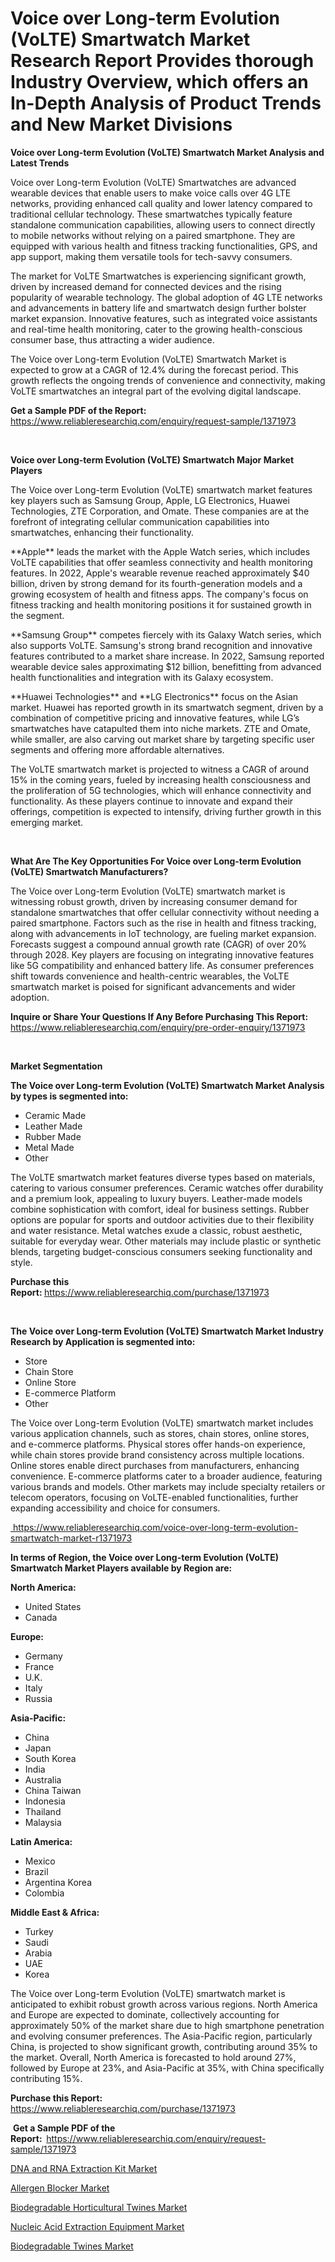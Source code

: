 <p><h1>Voice over Long-term Evolution (VoLTE) Smartwatch Market Research Report Provides thorough Industry Overview, which offers an In-Depth Analysis of Product Trends and New Market Divisions</h1></p><p><strong>Voice over Long-term Evolution (VoLTE) Smartwatch Market Analysis and Latest Trends</strong></p>
<p><p>Voice over Long-term Evolution (VoLTE) Smartwatches are advanced wearable devices that enable users to make voice calls over 4G LTE networks, providing enhanced call quality and lower latency compared to traditional cellular technology. These smartwatches typically feature standalone communication capabilities, allowing users to connect directly to mobile networks without relying on a paired smartphone. They are equipped with various health and fitness tracking functionalities, GPS, and app support, making them versatile tools for tech-savvy consumers.</p><p>The market for VoLTE Smartwatches is experiencing significant growth, driven by increased demand for connected devices and the rising popularity of wearable technology. The global adoption of 4G LTE networks and advancements in battery life and smartwatch design further bolster market expansion. Innovative features, such as integrated voice assistants and real-time health monitoring, cater to the growing health-conscious consumer base, thus attracting a wider audience.</p><p>The Voice over Long-term Evolution (VoLTE) Smartwatch Market is expected to grow at a CAGR of 12.4% during the forecast period. This growth reflects the ongoing trends of convenience and connectivity, making VoLTE smartwatches an integral part of the evolving digital landscape.</p></p>
<p><strong>Get a Sample PDF of the Report:&nbsp;</strong> <a href="https://www.reliableresearchiq.com/enquiry/request-sample/1371973?utm_campaign=1117&utm_medium=2&utm_source=Github&utm_content=ia&utm_term=06122024&utm_id=voice-over-long-term-evolution-volte-smartwatch">https://www.reliableresearchiq.com/enquiry/request-sample/1371973</a></p>
<p>&nbsp;</p>
<p><strong>Voice over Long-term Evolution (VoLTE) Smartwatch Major Market Players</strong></p>
<p><p>The Voice over Long-term Evolution (VoLTE) smartwatch market features key players such as Samsung Group, Apple, LG Electronics, Huawei Technologies, ZTE Corporation, and Omate. These companies are at the forefront of integrating cellular communication capabilities into smartwatches, enhancing their functionality.</p><p>**Apple** leads the market with the Apple Watch series, which includes VoLTE capabilities that offer seamless connectivity and health monitoring features. In 2022, Apple's wearable revenue reached approximately $40 billion, driven by strong demand for its fourth-generation models and a growing ecosystem of health and fitness apps. The company's focus on fitness tracking and health monitoring positions it for sustained growth in the segment.</p><p>**Samsung Group** competes fiercely with its Galaxy Watch series, which also supports VoLTE. Samsung's strong brand recognition and innovative features contributed to a market share increase. In 2022, Samsung reported wearable device sales approximating $12 billion, benefitting from advanced health functionalities and integration with its Galaxy ecosystem.</p><p>**Huawei Technologies** and **LG Electronics** focus on the Asian market. Huawei has reported growth in its smartwatch segment, driven by a combination of competitive pricing and innovative features, while LG’s smartwatches have catapulted them into niche markets. ZTE and Omate, while smaller, are also carving out market share by targeting specific user segments and offering more affordable alternatives.</p><p>The VoLTE smartwatch market is projected to witness a CAGR of around 15% in the coming years, fueled by increasing health consciousness and the proliferation of 5G technologies, which will enhance connectivity and functionality. As these players continue to innovate and expand their offerings, competition is expected to intensify, driving further growth in this emerging market.</p></p>
<p>&nbsp;</p>
<p><strong>What Are The Key Opportunities For Voice over Long-term Evolution (VoLTE) Smartwatch Manufacturers?</strong></p>
<p><p>The Voice over Long-term Evolution (VoLTE) smartwatch market is witnessing robust growth, driven by increasing consumer demand for standalone smartwatches that offer cellular connectivity without needing a paired smartphone. Factors such as the rise in health and fitness tracking, along with advancements in IoT technology, are fueling market expansion. Forecasts suggest a compound annual growth rate (CAGR) of over 20% through 2028. Key players are focusing on integrating innovative features like 5G compatibility and enhanced battery life. As consumer preferences shift towards convenience and health-centric wearables, the VoLTE smartwatch market is poised for significant advancements and wider adoption.</p></p>
<p><strong>Inquire or Share Your Questions If Any Before Purchasing This Report:</strong> <a href="https://www.reliableresearchiq.com/enquiry/pre-order-enquiry/1371973?utm_campaign=1117&utm_medium=2&utm_source=Github&utm_content=ia&utm_term=06122024&utm_id=voice-over-long-term-evolution-volte-smartwatch">https://www.reliableresearchiq.com/enquiry/pre-order-enquiry/1371973</a></p>
<p>&nbsp;</p>
<p><strong>Market Segmentation</strong></p>
<p><strong>The Voice over Long-term Evolution (VoLTE) Smartwatch Market Analysis by types is segmented into:</strong></p>
<p><ul><li>Ceramic Made</li><li>Leather Made</li><li>Rubber Made</li><li>Metal Made</li><li>Other</li></ul></p>
<p><p>The VoLTE smartwatch market features diverse types based on materials, catering to various consumer preferences. Ceramic watches offer durability and a premium look, appealing to luxury buyers. Leather-made models combine sophistication with comfort, ideal for business settings. Rubber options are popular for sports and outdoor activities due to their flexibility and water resistance. Metal watches exude a classic, robust aesthetic, suitable for everyday wear. Other materials may include plastic or synthetic blends, targeting budget-conscious consumers seeking functionality and style.</p></p>
<p><strong>Purchase this Report:&nbsp;</strong><a href="https://www.reliableresearchiq.com/purchase/1371973?utm_campaign=1117&utm_medium=2&utm_source=Github&utm_content=ia&utm_term=06122024&utm_id=voice-over-long-term-evolution-volte-smartwatch">https://www.reliableresearchiq.com/purchase/1371973</a></p>
<p>&nbsp;</p>
<p><strong>The Voice over Long-term Evolution (VoLTE) Smartwatch Market Industry Research by Application is segmented into:</strong></p>
<p><ul><li>Store</li><li>Chain Store</li><li>Online Store</li><li>E-commerce Platform</li><li>Other</li></ul></p>
<p><p>The Voice over Long-term Evolution (VoLTE) smartwatch market includes various application channels, such as stores, chain stores, online stores, and e-commerce platforms. Physical stores offer hands-on experience, while chain stores provide brand consistency across multiple locations. Online stores enable direct purchases from manufacturers, enhancing convenience. E-commerce platforms cater to a broader audience, featuring various brands and models. Other markets may include specialty retailers or telecom operators, focusing on VoLTE-enabled functionalities, further expanding accessibility and choice for consumers.</p></p>
<p><a href="https://www.reliableresearchiq.com/voice-over-long-term-evolution-smartwatch-market-r1371973?utm_campaign=1117&utm_medium=2&utm_source=Github&utm_content=ia&utm_term=06122024&utm_id=voice-over-long-term-evolution-volte-smartwatch">&nbsp;https://www.reliableresearchiq.com/voice-over-long-term-evolution-smartwatch-market-r1371973</a></p>
<p><strong>In terms of Region, the Voice over Long-term Evolution (VoLTE) Smartwatch Market Players available by Region are:</strong></p>
<p>
    <p> <strong> North America: </strong>
        <ul>
            <li>United States</li>
            <li>Canada</li>
        </ul>
        </p> 
    <p> <strong> Europe: </strong>
        <ul>
            <li>Germany</li>
            <li>France</li>
            <li>U.K.</li>
            <li>Italy</li>
            <li>Russia</li>
        </ul>
        </p> 
    <p> <strong> Asia-Pacific: </strong>
        <ul>
            <li>China</li>
            <li>Japan</li>
            <li>South Korea</li>
            <li>India</li>
            <li>Australia</li>
            <li>China Taiwan</li>
            <li>Indonesia</li>
            <li>Thailand</li>
            <li>Malaysia</li>
        </ul>
        </p> 
    <p> <strong> Latin America: </strong>
        <ul>
            <li>Mexico</li>
            <li>Brazil</li>
            <li>Argentina Korea</li>
            <li>Colombia</li>
        </ul>
        </p> 
    <p> <strong> Middle East & Africa: </strong>
        <ul>
            <li>Turkey</li>
            <li>Saudi</li>
            <li>Arabia</li>
            <li>UAE</li>
            <li>Korea</li>
        </ul>
    </p>
    </p>
<p><p>The Voice over Long-term Evolution (VoLTE) smartwatch market is anticipated to exhibit robust growth across various regions. North America and Europe are expected to dominate, collectively accounting for approximately 50% of the market share due to high smartphone penetration and evolving consumer preferences. The Asia-Pacific region, particularly China, is projected to show significant growth, contributing around 35% to the market. Overall, North America is forecasted to hold around 27%, followed by Europe at 23%, and Asia-Pacific at 35%, with China specifically contributing 15%.</p></p>
<p><strong>Purchase this Report: </strong><a href="https://www.reliableresearchiq.com/purchase/1371973?utm_campaign=1117&utm_medium=2&utm_source=Github&utm_content=ia&utm_term=06122024&utm_id=voice-over-long-term-evolution-volte-smartwatch">https://www.reliableresearchiq.com/purchase/1371973</a></p>
<p>&nbsp;<strong>Get a Sample PDF of the Report:&nbsp;&nbsp;</strong><a href="https://www.reliableresearchiq.com/enquiry/request-sample/1371973?utm_campaign=1117&utm_medium=2&utm_source=Github&utm_content=ia&utm_term=06122024&utm_id=voice-over-long-term-evolution-volte-smartwatch">https://www.reliableresearchiq.com/enquiry/request-sample/1371973</a></p>
<p><strong></strong></p>
<p><p><a href="https://www.linkedin.com/pulse/dna-rna-extraction-kit-market-revenue-insights-56-cagr-nglme?utm_campaign=1117&utm_medium=2&utm_source=Github&utm_content=ia&utm_term=06122024&utm_id=voice-over-long-term-evolution-volte-smartwatch">DNA and RNA Extraction Kit Market</a></p><p><a href="https://www.linkedin.com/pulse/evolvingallergen-blocker-marketdynamics-types-applications-mhone?utm_campaign=1117&utm_medium=2&utm_source=Github&utm_content=ia&utm_term=06122024&utm_id=voice-over-long-term-evolution-volte-smartwatch">Allergen Blocker Market</a></p><p><a href="https://issuu.com/reportprime-2/docs/biodegradable-horticultural-twines-market-size-203?utm_campaign=1117&utm_medium=2&utm_source=Github&utm_content=ia&utm_term=06122024&utm_id=voice-over-long-term-evolution-volte-smartwatch">Biodegradable Horticultural Twines Market</a></p><p><a href="https://www.linkedin.com/pulse/nucleic-acid-extraction-equipment-market-analysis-report-kq46e?utm_campaign=1117&utm_medium=2&utm_source=Github&utm_content=ia&utm_term=06122024&utm_id=voice-over-long-term-evolution-volte-smartwatch">Nucleic Acid Extraction Equipment Market</a></p><p><a href="https://issuu.com/reportprime-2/docs/biodegradable-twines-market-size-2030.pptx?utm_campaign=1117&utm_medium=2&utm_source=Github&utm_content=ia&utm_term=06122024&utm_id=voice-over-long-term-evolution-volte-smartwatch">Biodegradable Twines Market</a></p></p>